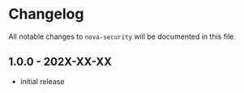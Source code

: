 # Changelog

All notable changes to `nova-security` will be documented in this file.

## 1.0.0 - 202X-XX-XX

- initial release
